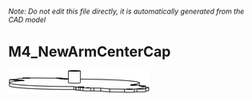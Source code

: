 ###### Note: Do not edit this file directly, it is automatically generated from the CAD model

# M4_NewArmCenterCap

![](/project.svg)



 

